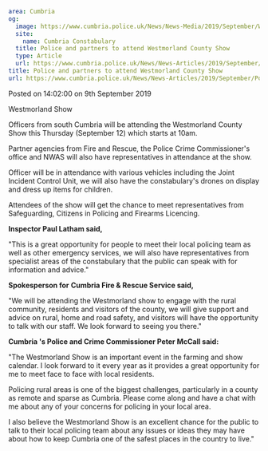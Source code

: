 ```yaml
area: Cumbria
og:
  image: https://www.cumbria.police.uk/News/News-Media/2019/September/Westmorland-Showjpg.jpg
  site:
    name: Cumbria Constabulary
  title: Police and partners to attend Westmorland County Show
  type: Article
  url: https://www.cumbria.police.uk/News/News-Articles/2019/September/Police-and-partners-to-attend-Westmorland-County-Show.aspx
title: Police and partners to attend Westmorland County Show
url: https://www.cumbria.police.uk/News/News-Articles/2019/September/Police-and-partners-to-attend-Westmorland-County-Show.aspx
```

Posted on 14:02:00 on 9th September 2019

Westmorland Show

Officers from south Cumbria will be attending the Westmorland County Show this Thursday (September 12) which starts at 10am.

Partner agencies from Fire and Rescue, the Police Crime Commissioner's office and NWAS will also have representatives in attendance at the show.

Officer will be in attendance with various vehicles including the Joint Incident Control Unit, we will also have the constabulary's drones on display and dress up items for children.

Attendees of the show will get the chance to meet representatives from Safeguarding, Citizens in Policing and Firearms Licencing.

**Inspector Paul Latham said,**

"This is a great opportunity for people to meet their local policing team as well as other emergency services, we will also have representatives from specialist areas of the constabulary that the public can speak with for information and advice."

**Spokesperson for** **Cumbria Fire & Rescue Service said,**

"We will be attending the Westmorland show to engage with the rural community, residents and visitors of the county, we will give support and advice on rural, home and road safety, and visitors will have the opportunity to talk with our staff. We look forward to seeing you there."

**Cumbria 's Police and Crime Commissioner Peter McCall said:**

"The Westmorland Show is an important event in the farming and show calendar. I look forward to it every year as it provides a great opportunity for me to meet face to face with local residents.

Policing rural areas is one of the biggest challenges, particularly in a county as remote and sparse as Cumbria. Please come along and have a chat with me about any of your concerns for policing in your local area.

I also believe the Westmorland Show is an excellent chance for the public to talk to their local policing team about any issues or ideas they may have about how to keep Cumbria one of the safest places in the country to live."
